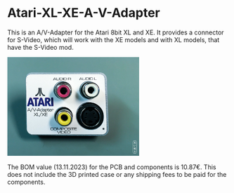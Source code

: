 # Atari-XL-XE-A-V-Adapter
This is an A/V-Adapter for the Atari 8bit XL and XE. It provides a connector for S-Video, which will work with the XE models and with XL models, that have the S-Video mod.

<img src="https://github.com/svenpetersen1965/Atari-XL-XE-A-V-Adapter/blob/main/Atari_AV_Adapter/Rev.%201/pictures/3084_-_in_case.JPG" width="300" alt="Atari XL/XE A/V Adapter">

The BOM value (13.11.2023) for the PCB and components is 10.87€. This does not include the 3D printed case or any shipping fees to be paid for the components.
